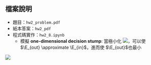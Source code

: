 ## 檔案說明

* 題目：`hw2_problem.pdf`
* 紙本答案：`hw2_pdf`
* 程式碼實作：`hw2_8.ipynb`
  - 模擬 **one-dimensional decision stump**: 當極小化 <img src="https://render.githubusercontent.com/render/math?math=E_{in}">，可以使 $\E_{out} \approximate \E_{in}$，進而使 $\E_{out}$也最小

<img src="https://render.githubusercontent.com/render/math?math=e^{i \pi} = -1">
